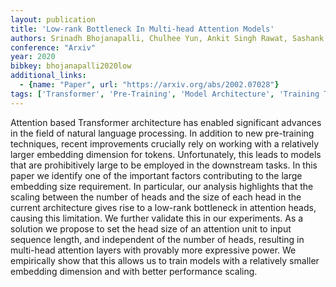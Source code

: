 ```yaml
---
layout: publication
title: 'Low-rank Bottleneck In Multi-head Attention Models'
authors: Srinadh Bhojanapalli, Chulhee Yun, Ankit Singh Rawat, Sashank J. Reddi, Sanjiv Kumar
conference: "Arxiv"
year: 2020
bibkey: bhojanapalli2020low
additional_links:
  - {name: "Paper", url: "https://arxiv.org/abs/2002.07028"}
tags: ['Transformer', 'Pre-Training', 'Model Architecture', 'Training Techniques', 'Attention Mechanism', 'Pretraining Methods']
---
```

Attention based Transformer architecture has enabled significant advances in
the field of natural language processing. In addition to new pre-training
techniques, recent improvements crucially rely on working with a relatively
larger embedding dimension for tokens. Unfortunately, this leads to models that
are prohibitively large to be employed in the downstream tasks. In this paper
we identify one of the important factors contributing to the large embedding
size requirement. In particular, our analysis highlights that the scaling
between the number of heads and the size of each head in the current
architecture gives rise to a low-rank bottleneck in attention heads, causing
this limitation. We further validate this in our experiments. As a solution we
propose to set the head size of an attention unit to input sequence length, and
independent of the number of heads, resulting in multi-head attention layers
with provably more expressive power. We empirically show that this allows us to
train models with a relatively smaller embedding dimension and with better
performance scaling.
